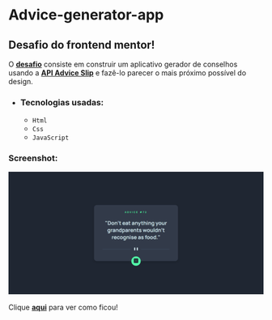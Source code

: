 # Advice-generator-app

## Desafio do **frontend mentor**!

O [**desafio**](https://) consiste em construir um aplicativo gerador de conselhos
usando a [**API Advice Slip**](https://api.adviceslip.com/) e fazê-lo parecer o mais próximo possível do design.

- ### Tecnologias usadas:
  - `Html`
  - `Css`
  - `JavaScript`

### Screenshot:

![alt](images/screenshot.png)

Clique [**aqui**](https://renanalmeida225.github.io/Advice-generator-app/) para ver como ficou!
